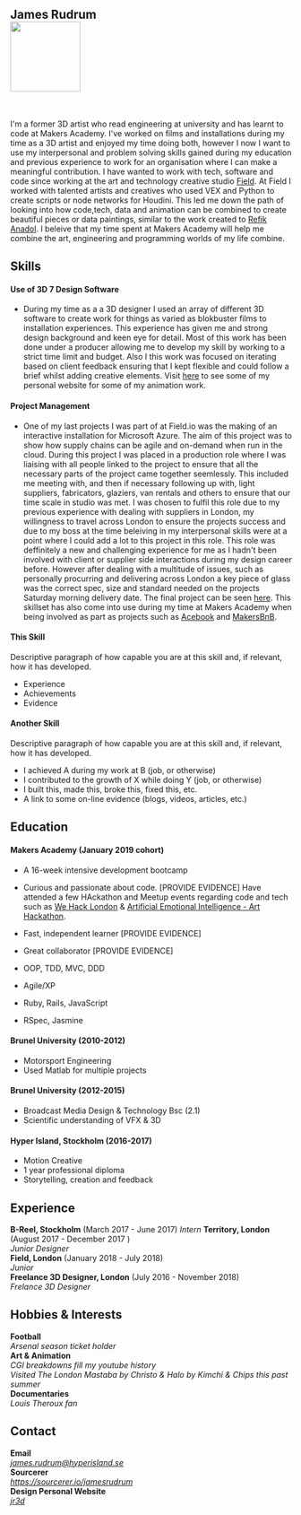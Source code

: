 ## James Rudrum          <br>                <a href="https://sourcerer.io/jamesrudrum"><img src="https://avatars0.githubusercontent.com/u/45013014?v=4" height="125px" width="125px" alt=""/></a>

<a href="https://sourcerer.io/jamesrudrum"><img src="https://img.shields.io/badge/Ruby-179%20commits-orange.svg" alt=""></a>
<a href="https://sourcerer.io/jamesrudrum"><img src="https://img.shields.io/badge/JavaScript-56%20commits-orange.svg" alt=""></a>
<a href="https://sourcerer.io/jamesrudrum"><img src="https://img.shields.io/badge/CSS-56%20commits-orange.svg" alt=""></a>
<a href="https://sourcerer.io/jamesrudrum"><img src="https://img.shields.io/badge/SQL-50%20commits-orange.svg" alt=""></a>

I'm a former 3D artist who read engineering at university and has learnt to code at Makers Academy. I've worked on films and installations during my time as a 3D artist and enjoyed my time doing both, however I now I want to use my interpersonal and problem solving skills gained during my education and previous experience to work for an organisation where I can make a meaningful contribution. I have wanted to work with tech, software and code since working at the art and technology creative studio [Field](www.field.io). At Field I worked with talented artists and creatives who used VEX and Python to create scripts or node networks for Houdini. This led me down the path of looking into how code,tech, data and animation can be combined to create beautiful pieces or data paintings, similar to the work created to [Refik Anadol](http://refikanadol.com). I beleive that my time spent at Makers Academy will help me combine the art, engineering and programming worlds of my life combine.

## Skills

#### Use of 3D 7 Design Software

- During my time as a a 3D designer I used an array of different 3D software to create work for things as varied as blokbuster films to installation experiences. This experience has given me and strong design background and keen eye for detail. Most of this work has been done under a producer allowing me to develop my skill by working to a strict time limit and budget. Also I this work was focused on iterating based on client feedback ensuring that I kept flexible and could follow a brief whilst adding creative elements. Visit [here](www.jr3d.co.uk) to see some of my personal website for some of my animation work. 

#### Project Management

- One of my last projects I was part of at Field.io was the making of an interactive installation for  Microsoft Azure. The aim of this project was to show how supply chains can be agile and on-demand when run in the cloud. During this project I was placed in a production role where I was liaising with all people linked to the project to ensure that all the necessary parts of the project came together seemlessly. This included me meeting with, and then if necessary following up with, light suppliers, fabricators, glaziers, van rentals and others to ensure that our time scale in studio was met. I was chosen to fulfil this role due to my previous experience with dealing with suppliers in London, my willingness to travel across London to ensure the projects success and due to my boss at the time beleiving in my interpersonal skills were at a point where I could add a lot to this project in this role. This role was deffinitely a new and challenging experience for me as I hadn't been involved with client or supplier side interactions during my design career before. However after dealing with a multitude of issues, such as personally procurring and delivering across London a key piece of glass was the correct spec, size and standard needed on the projects Saturday morning delivery date. The final project can be seen [here](https://www.field.io/project/microsoft-responsive-potential/). This skillset has also come into use during my time at Makers Academy when being involved as part as projects such as [Acebook](https://github.com/teamnameundefined/acebook-team-name-undefined) and [MakersBnB](https://github.com/ellieturno/MakersBnB).

#### This Skill

Descriptive paragraph of how capable you are at this skill and, if relevant, how it has developed.

- Experience
- Achievements
- Evidence

#### Another Skill

Descriptive paragraph of how capable you are at this skill and, if relevant, how it has developed.

- I achieved A during my work at B (job, or otherwise)
- I contributed to the growth of X while doing Y (job, or otherwise)
- I built this, made this, broke this, fixed this, etc.
- A link to some on-line evidence (blogs, videos, articles, etc.)

## Education

#### Makers Academy (January 2019 cohort)

- A 16-week intensive development bootcamp
- Curious and passionate about code. [PROVIDE EVIDENCE]
  Have attended a few HAckathon and Meetup events regarding code and tech such as [We Hack London](https://www.wemakechange.org/wehacklondon) & [Artificial Emotional Intelligence - Art Hackathon](https://www.meetup.com/Algorithmic-Art/events/259362246/).
- Fast, independent learner [PROVIDE EVIDENCE]
- Great collaborator [PROVIDE EVIDENCE]

- OOP, TDD, MVC, DDD
- Agile/XP
- Ruby, Rails, JavaScript
- RSpec, Jasmine

#### Brunel University (2010-2012)

- Motorsport Engineering
- Used Matlab for multiple projects

#### Brunel University (2012-2015)

- Broadcast Media Design & Technology Bsc (2.1)
- Scientific understanding of VFX & 3D

#### Hyper Island, Stockholm (2016-2017)

- Motion Creative
- 1 year professional diploma
- Storytelling, creation and feedback

## Experience

**B-Reel, Stockholm** (March 2017 - June 2017)
*Intern*
**Territory, London** (August 2017 - December 2017 )    
*Junior Designer*  
**Field, London** (January 2018 - July 2018)   
*Junior*  
**Freelance 3D Designer, London** (July 2016 - November 2018)  
*Frelance 3D Designer*

## Hobbies & Interests   

**Football**  
*Arsenal season ticket holder*  
**Art & Animation**  
*CGI breakdowns fill my youtube history*  
*Visited The London Mastaba by Christo & Halo by Kimchi & Chips this past summer*  
**Documentaries**  
*Louis Theroux fan*

## Contact

**Email**   
*james.rudrum@hyperisland.se*  
**Sourcerer**  
*https://sourcerer.io/jamesrudrum*  
**Design Personal Website**  
*[_jr3d_](jr3d.co.uk)*
